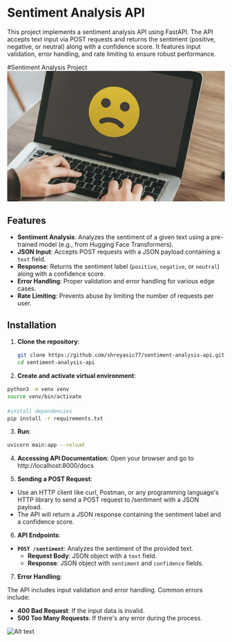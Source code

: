 # Sentiment Analysis API

This project implements a sentiment analysis API using FastAPI. The API accepts text input via POST requests and returns the sentiment (positive, negative, or neutral) along with a confidence score. It features input validation, error handling, and rate limiting to ensure robust performance.

#Sentiment Analysis Project
![Banner Image](https://github.com/shreyasic77/sentiment-analysis-api/blob/main/sentiment_analysis_banner.jpeg)

## Features

- **Sentiment Analysis**: Analyzes the sentiment of a given text using a pre-trained model (e.g., from Hugging Face Transformers).
- **JSON Input**: Accepts POST requests with a JSON payload containing a `text` field.
- **Response**: Returns the sentiment label (`positive`, `negative`, or `neutral`) along with a confidence score.
- **Error Handling**: Proper validation and error handling for various edge cases.
- **Rate Limiting**: Prevents abuse by limiting the number of requests per user.

## Installation

1. **Clone the repository**:
   ```bash
   git clone https://github.com/shreyasic77/sentiment-analysis-api.git
   cd sentiment-analysis-api

2. **Create and activate virtual environment**:
```bash
python3 -m venv venv
source venv/bin/activate

#install dependencies
pip install -r requirements.txt
```

3. **Run**:
```bash   
uvicorn main:app --reload
```

4. **Accessing API Documentation**:
Open your browser and go to http://localhost:8000/docs

5. **Sending a POST Request**:
- Use an HTTP client like curl, Postman, or any programming language's HTTP library to send a POST request to /sentiment with a JSON payload.
- The API will return a JSON response containing the sentiment label and a confidence score.

6. **API Endpoints**:

- **`POST /sentiment`**: Analyzes the sentiment of the provided text.
  - **Request Body**: JSON object with a `text` field.
  - **Response**: JSON object with `sentiment` and `confidence` fields.

7. **Error Handling**:

The API includes input validation and error handling. Common errors include:

- **400 Bad Request**: If the input data is invalid.
- **500 Too Many Requests**: If there's any error during the process.

![Alt text]([relative/path/to/image.png](https://github.com/shreyasic77/sentiment-analysis-api/blob/main/sentiment2.png))  
